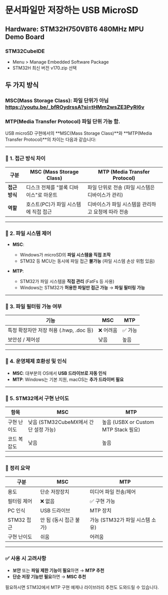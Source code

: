 # 문서파일만 저장하는 USB MicroSD 
## Hardware: STM32H750VBT6 480MHz MPU Demo Board
### STM32CubeIDE
- Menu > Manage Embedded Software Package
- STM32H 최신 버전 v170.zip 선택

## 두 가지 방식 
### MSC(Mass Storage Class): 파일 단위가 아님  https://youtu.be/_bfROydrssA?si=tHMm2wsZE3PyRl6v
### MTP(Media Transfer Protocol) 파일 단위 가능 함.

USB microSD 구현에서의 \*\*MSC(Mass Storage Class)\*\*와 \*\*MTP(Media Transfer Protocol)\*\*의 차이는 다음과 같습니다:

---

### 🔹 1. **접근 방식 차이**

| 구분        | **MSC (Mass Storage Class)** | **MTP (Media Transfer Protocol)** |
| --------- | ---------------------------- | --------------------------------- |
| **접근 방식** | 디스크 전체를 "블록 디바이스"로 마운트       | 파일 단위로 전송 (파일 시스템은 디바이스가 관리)      |
| **역할**    | 호스트(PC)가 파일 시스템에 직접 접근       | 디바이스가 파일 시스템을 관리하고 요청에 따라 전송      |

---

### 🔹 2. **파일 시스템 제어**

* **MSC**:

  * Windows가 microSD의 **파일 시스템을 직접 조작**
  * STM32 등 MCU는 동시에 파일 접근 **불가능** (파일 시스템 손상 위험 있음)

* **MTP**:

  * STM32가 파일 시스템을 **직접 관리** (FatFs 등 사용)
  * Windows는 STM32가 **허용한 파일만 접근 가능** → **파일 필터링 가능**

---

### 🔹 3. **파일 필터링 가능 여부**

| 기능                           | MSC   | MTP  |
| ---------------------------- | ----- | ---- |
| 특정 확장자만 저장 허용 (.hwp, .doc 등) | ❌ 어려움 | ✅ 가능 |
| 보안성 / 제어성                    | 낮음    | 높음   |

---

### 🔹 4. **운영체제 호환성 및 인식**

* **MSC**: 대부분의 OS에서 **USB 드라이브로 자동 인식**
* **MTP**: Windows는 기본 지원, macOS는 **추가 드라이버 필요**

---

### 🔹 5. **STM32에서 구현 난이도**

| 항목     | MSC                         | MTP                              |
| ------ | --------------------------- | -------------------------------- |
| 구현 난이도 | 낮음 (STM32CubeMX에서 간단 설정 가능) | 높음 (USBX or Custom MTP Stack 필요) |
| 코드 복잡도 | 낮음                          | 높음                               |

---

### 🔹 정리 요약

| 구분       | **MSC**        | **MTP**               |
| -------- | -------------- | --------------------- |
| 용도       | 단순 저장장치        | 미디어 파일 전송/제어          |
| 필터링 제어   | ❌ 없음           | ✅ 구현 가능               |
| PC 인식    | USB 드라이브       | MTP 장치                |
| STM32 접근 | 안 됨 (동시 접근 불가) | 가능 (STM32가 파일 시스템 소유) |
| 구현 난이도   | 쉬움             | 어려움                   |

---

### ✅ 사용 시 고려사항

* **보안** 또는 **파일 제한 기능이 필요**하면 → **MTP 추천**
* **단순 저장 기능만 필요**하면 → **MSC 추천**

필요하시면 STM32에서 MTP 구현 예제나 라이브러리 추천도 도와드릴 수 있습니다.


